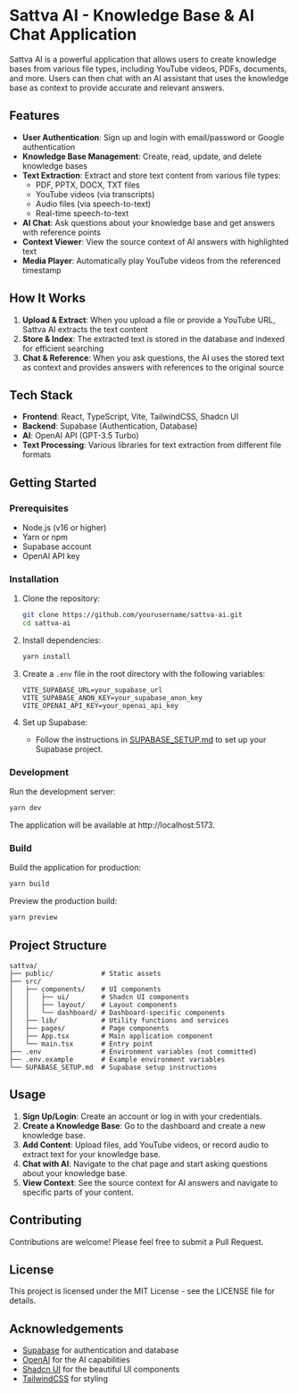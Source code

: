 # Sattva AI - Knowledge Base & AI Chat Application

Sattva AI is a powerful application that allows users to create knowledge bases from various file types, including YouTube videos, PDFs, documents, and more. Users can then chat with an AI assistant that uses the knowledge base as context to provide accurate and relevant answers.

## Features

- **User Authentication**: Sign up and login with email/password or Google authentication
- **Knowledge Base Management**: Create, read, update, and delete knowledge bases
- **Text Extraction**: Extract and store text content from various file types:
  - PDF, PPTX, DOCX, TXT files
  - YouTube videos (via transcripts)
  - Audio files (via speech-to-text)
  - Real-time speech-to-text
- **AI Chat**: Ask questions about your knowledge base and get answers with reference points
- **Context Viewer**: View the source context of AI answers with highlighted text
- **Media Player**: Automatically play YouTube videos from the referenced timestamp

## How It Works

1. **Upload & Extract**: When you upload a file or provide a YouTube URL, Sattva AI extracts the text content
2. **Store & Index**: The extracted text is stored in the database and indexed for efficient searching
3. **Chat & Reference**: When you ask questions, the AI uses the stored text as context and provides answers with references to the original source

## Tech Stack

- **Frontend**: React, TypeScript, Vite, TailwindCSS, Shadcn UI
- **Backend**: Supabase (Authentication, Database)
- **AI**: OpenAI API (GPT-3.5 Turbo)
- **Text Processing**: Various libraries for text extraction from different file formats

## Getting Started

### Prerequisites

- Node.js (v16 or higher)
- Yarn or npm
- Supabase account
- OpenAI API key

### Installation

1. Clone the repository:
   ```bash
   git clone https://github.com/yourusername/sattva-ai.git
   cd sattva-ai
   ```

2. Install dependencies:
   ```bash
   yarn install
   ```

3. Create a `.env` file in the root directory with the following variables:
   ```
   VITE_SUPABASE_URL=your_supabase_url
   VITE_SUPABASE_ANON_KEY=your_supabase_anon_key
   VITE_OPENAI_API_KEY=your_openai_api_key
   ```

4. Set up Supabase:
   - Follow the instructions in [SUPABASE_SETUP.md](SUPABASE_SETUP.md) to set up your Supabase project.

### Development

Run the development server:
```bash
yarn dev
```

The application will be available at http://localhost:5173.

### Build

Build the application for production:
```bash
yarn build
```

Preview the production build:
```bash
yarn preview
```

## Project Structure

```
sattva/
├── public/            # Static assets
├── src/
│   ├── components/    # UI components
│   │   ├── ui/        # Shadcn UI components
│   │   ├── layout/    # Layout components
│   │   └── dashboard/ # Dashboard-specific components
│   ├── lib/           # Utility functions and services
│   ├── pages/         # Page components
│   ├── App.tsx        # Main application component
│   └── main.tsx       # Entry point
├── .env               # Environment variables (not committed)
├── .env.example       # Example environment variables
└── SUPABASE_SETUP.md  # Supabase setup instructions
```

## Usage

1. **Sign Up/Login**: Create an account or log in with your credentials.
2. **Create a Knowledge Base**: Go to the dashboard and create a new knowledge base.
3. **Add Content**: Upload files, add YouTube videos, or record audio to extract text for your knowledge base.
4. **Chat with AI**: Navigate to the chat page and start asking questions about your knowledge base.
5. **View Context**: See the source context for AI answers and navigate to specific parts of your content.

## Contributing

Contributions are welcome! Please feel free to submit a Pull Request.

## License

This project is licensed under the MIT License - see the LICENSE file for details.

## Acknowledgements

- [Supabase](https://supabase.com/) for authentication and database
- [OpenAI](https://openai.com/) for the AI capabilities
- [Shadcn UI](https://ui.shadcn.com/) for the beautiful UI components
- [TailwindCSS](https://tailwindcss.com/) for styling
